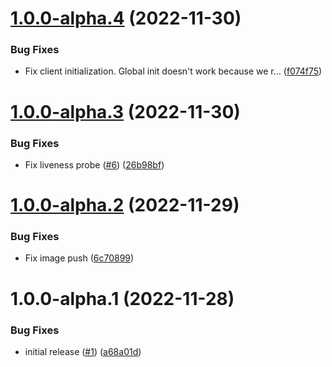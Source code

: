 # [1.0.0-alpha.4](https://github.com/catalystsquad/chart-go-notifications/compare/v1.0.0-alpha.3...v1.0.0-alpha.4) (2022-11-30)


### Bug Fixes

* Fix client initialization. Global init doesn't work because we r… ([f074f75](https://github.com/catalystsquad/chart-go-notifications/commit/f074f75102d3ca901d48bd5554e922c1e066d596))

# [1.0.0-alpha.3](https://github.com/catalystsquad/chart-go-notifications/compare/v1.0.0-alpha.2...v1.0.0-alpha.3) (2022-11-30)


### Bug Fixes

* Fix liveness probe ([#6](https://github.com/catalystsquad/chart-go-notifications/issues/6)) ([26b98bf](https://github.com/catalystsquad/chart-go-notifications/commit/26b98bf33738d3cd73fa225a980abc73279d87ff))

# [1.0.0-alpha.2](https://github.com/catalystsquad/chart-go-notifications/compare/v1.0.0-alpha.1...v1.0.0-alpha.2) (2022-11-29)


### Bug Fixes

* Fix image push ([6c70899](https://github.com/catalystsquad/chart-go-notifications/commit/6c7089947ca832948e86f38e7eeed6489e57c670))

# 1.0.0-alpha.1 (2022-11-28)


### Bug Fixes

* initial release ([#1](https://github.com/catalystsquad/chart-go-notifications/issues/1)) ([a68a01d](https://github.com/catalystsquad/chart-go-notifications/commit/a68a01d73521e6865cda88137f316c244a2e5b62))
